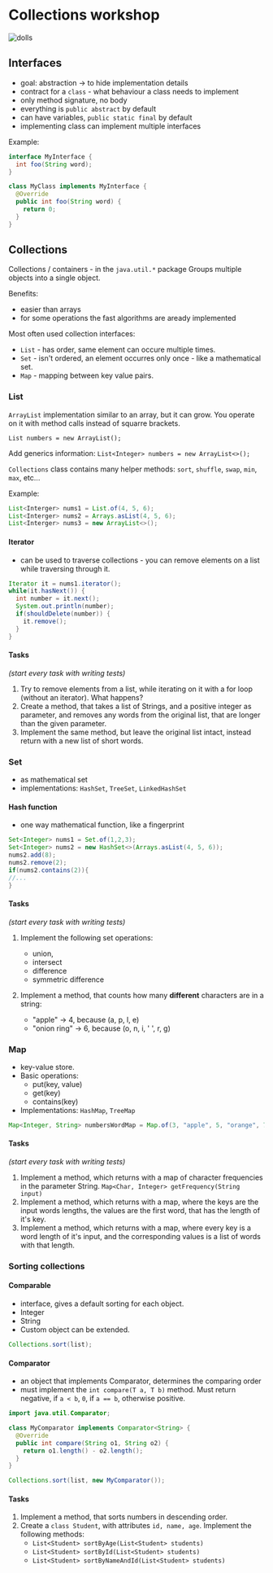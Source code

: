 # Collections workshop

![dolls](https://www.pngall.com/wp-content/uploads/4/Matryoshka-Doll-PNG-High-Quality-Image-180x180.png)

## Interfaces

- goal: abstraction -> to hide implementation details
- contract for a `class` - what behaviour a class needs to implement
- only method signature, no body
- everything is `public abstract` by default
- can have variables, `public static final` by default
- implementing class can implement multiple interfaces

Example:

```java
interface MyInterface {
  int foo(String word);
}

class MyClass implements MyInterface {
  @Override
  public int foo(String word) {
    return 0;
  }
}
```

## Collections

Collections / containers - in the `java.util.*` package
Groups multiple objects into a single object.

Benefits:

- easier than arrays
- for some operations the fast algorithms are aready implemented

Most often used collection interfaces:

- `List` - has order, same element can occure multiple times.
- `Set` - isn't ordered, an element occurres only once - like a mathematical set.
- `Map` - mapping between key value pairs.

### List

`ArrayList` implementation
similar to an array, but it can grow.
You operate on it with method calls instead of squarre brackets.

`List numbers = new ArrayList();`

Add generics information:
`List<Integer> numbers = new ArrayList<>();`

`Collections` class contains many helper methods: `sort`, `shuffle`, `swap`, `min`, `max`, etc...

Example:

```java
List<Interger> nums1 = List.of(4, 5, 6);
List<Interger> nums2 = Arrays.asList(4, 5, 6);
List<Interger> nums3 = new ArrayList<>();
```

#### Iterator

- can be used to traverse collections - you can remove elements on a list while traversing through it.

```java
Iterator it = nums1.iterator();
while(it.hasNext()) {
  int number = it.next();
  System.out.println(number);
  if(shouldDelete(number)) {
    it.remove();
  }
}
```
#### Tasks

*(start every task with writing tests)*

1. Try to remove elements from a list, while iterating on it with a for loop (without an iterator). What happens?
2. Create a method, that takes a list of Strings, and a positive integer as parameter, and removes any words from the original list, that are longer than the given parameter.
3. Implement the same method, but leave the original list intact, instead return with a new list of short words.

### Set

- as mathematical set
- implementations: `HashSet`, `TreeSet`, `LinkedHashSet`

#### Hash function
- one way mathematical function, like a fingerprint

```java
Set<Integer> nums1 = Set.of(1,2,3);
Set<Integer> nums2 = new HashSet<>(Arrays.asList(4, 5, 6));
nums2.add(8);
nums2.remove(2);
if(nums2.contains(2)){
//...
}

```

#### Tasks

*(start every task with writing tests)*

1. Implement the following set operations:
   - union,
   - intersect
   - difference
   - symmetric difference

2. Implement a method, that counts how many **different** characters are in a string:
   - "apple" -> 4, because (a, p, l, e)
   - "onion ring" -> 6, because (o, n, i, ' ', r, g)


### Map

- key-value store.
- Basic operations:
  - put(key, value)
  - get(key)
  - contains(key)
- Implementations: `HashMap`, `TreeMap`
```java
Map<Integer, String> numbersWordMap = Map.of(3, "apple", 5, "orange", 7, peach);

```
#### Tasks

*(start every task with writing tests)*

1. Implement a method, which returns with a map of character frequencies in the parameter String. `Map<Char, Integer> getFrequency(String input)`
2. Implement a method, which returns with a map, where the keys are the input words lengths, the values are the first word, that has the length of it's key.
3. Implement a method, which returns with a map, where every key is a word length of it's input, and the corresponding values is a list of words with that length.

### Sorting collections

#### Comparable
- interface, gives a default sorting for each object.
- Integer
- String
- Custom object can be extended.

```java
Collections.sort(list);
```

#### Comparator

- an object that implements Comparator, determines the comparing order
- must implement the `int compare(T a, T b)` method. Must return negative, if `a < b`, `0`, if `a == b`, otherwise positive.

```java
import java.util.Comparator;

class MyComparator implements Comparator<String> {
  @Override
  public int compare(String o1, String o2) {
    return o1.length() - o2.length();
  }
}

Collections.sort(list, new MyComparator());
```

#### Tasks

1. Implement a method, that sorts numbers in descending order.
2. Create a `class Student`, with attributes `id, name, age`. Implement the following methods:
   - `List<Student> sortByAge(List<Student> students)`
   - `List<Student> sortById(List<Student> students)`
   - `List<Student> sortByNameAndId(List<Student> students)`
